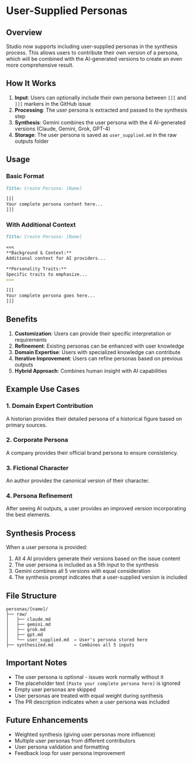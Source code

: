 # User-Supplied Personas

## Overview

Studio now supports including user-supplied personas in the synthesis process. This allows users to contribute their own version of a persona, which will be combined with the AI-generated versions to create an even more comprehensive result.

## How It Works

1. **Input**: Users can optionally include their own persona between `[[[` and `]]]` markers in the GitHub issue
2. **Processing**: The user persona is extracted and passed to the synthesis step
3. **Synthesis**: Gemini combines the user persona with the 4 AI-generated versions (Claude, Gemini, Grok, GPT-4)
4. **Storage**: The user persona is saved as `user_supplied.md` in the raw outputs folder

## Usage

### Basic Format

```markdown
Title: Create Persona: [Name]

[[[
Your complete persona content here...
]]]
```

### With Additional Context

```markdown
Title: Create Persona: [Name]

<<<
**Background & Context:**
Additional context for AI providers...

**Personality Traits:**
Specific traits to emphasize...
>>>

[[[
Your complete persona goes here...
]]]
```

## Benefits

1. **Customization**: Users can provide their specific interpretation or requirements
2. **Refinement**: Existing personas can be enhanced with user knowledge
3. **Domain Expertise**: Users with specialized knowledge can contribute
4. **Iterative Improvement**: Users can refine personas based on previous outputs
5. **Hybrid Approach**: Combines human insight with AI capabilities

## Example Use Cases

### 1. Domain Expert Contribution
A historian provides their detailed persona of a historical figure based on primary sources.

### 2. Corporate Persona
A company provides their official brand persona to ensure consistency.

### 3. Fictional Character
An author provides the canonical version of their character.

### 4. Persona Refinement
After seeing AI outputs, a user provides an improved version incorporating the best elements.

## Synthesis Process

When a user persona is provided:

1. All 4 AI providers generate their versions based on the issue content
2. The user persona is included as a 5th input to the synthesis
3. Gemini combines all 5 versions with equal consideration
4. The synthesis prompt indicates that a user-supplied version is included

## File Structure

```
personas/[name]/
├── raw/
│   ├── claude.md
│   ├── gemini.md
│   ├── grok.md
│   ├── gpt.md
│   └── user_supplied.md  ← User's persona stored here
├── synthesized.md        ← Combines all 5 inputs
```

## Important Notes

- The user persona is optional - issues work normally without it
- The placeholder text `[Paste your complete persona here]` is ignored
- Empty user personas are skipped
- User personas are treated with equal weight during synthesis
- The PR description indicates when a user persona was included

## Future Enhancements

- Weighted synthesis (giving user personas more influence)
- Multiple user personas from different contributors
- User persona validation and formatting
- Feedback loop for user persona improvement